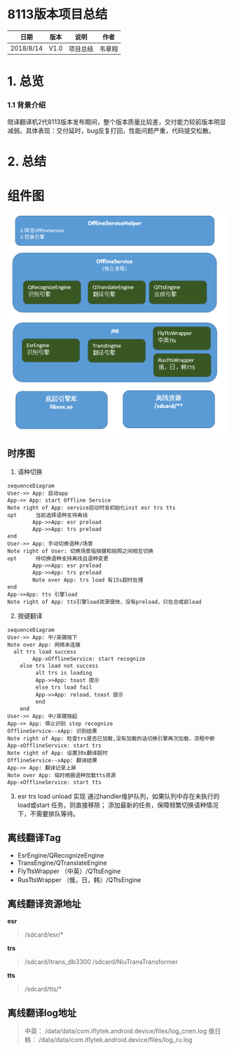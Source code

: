 
# 8113版本项目总结  #  

|  日期  | 版本  | 说明  | 作者  
|--|--|--|--|
|  2018/8/14| V1.0 | 项目总结|韦章翔
  
# 1. 总览 #  
  
### 1.1 背景介绍 ###  
晓译翻译机2代8113版本发布期间，整个版本质量比较差，交付能力较前版本明显减弱。具体表现：交付延时，bug反复打回，性能问题严重，代码提交松散。
  
# 2. 总结 #

# 组件图
![组件图](https://github.com/weizxfree/javaDesign/blob/master/doc/offline.png?raw=true)
## 时序图

 1. 语种切换

```mermaid
sequenceDiagram
User->> App: 启动app
App->> App: start Offline Service 
Note right of App: service启动时会初始化init esr trs tts
opt      当前选择语种支持离线
        App->>App: esr preload
        App->>App: trs preload
end
User->> App: 手动切换语种/场景
Note right of User: 切换场景指按键和拍照之间相互切换
opt      待切换语种支持离线且语种变更
        App->>App: esr preload
        App->>App: trs preload
        Note over App: trs load 有15s超时处理
end
App->>App: tts 引擎load 
Note right of App: tts引擎load资源很快，没有preload，只在合成前load
```

 2. 按键翻译
```mermaid
sequenceDiagram
User->> App: 中/英键按下
Note over App: 网络未连接
  alt trs load success
        App-xOfflineService: start recognize
    else trs load not success
         alt trs is loading
         App->>App: toast 提示
		 else trs load fail
		 App->>App: reload、toast 提示
		 end
    end
User->> App: 中/英键按起
App->> App: 停止识别 stop recognize
OfflineService--xApp: 识别结果
Note right of App: 检查trs是否已加载,没有加载的话切换引擎再次加载，流程中断
App-xOfflineService: start trs
Note right of App: 设置30s翻译超时
OfflineService--xApp: 翻译结果
App->> App: 翻译记录上屏
Note over App: 临时根据语种加载tts资源
App-xOfflineService: start tts

```
3. esr trs load unload 实现
通过handler维护队列，如果队列中存在未执行的load或start 任务，则直接移除；
添加最新的任务，保障频繁切换语种情况下，不需要排队等待。


## 离线翻译Tag 
 
 - EsrEngine/QRecognizeEngine
 - TransEngine/QTranslateEngine
 - FlyTtsWrapper （中英）/QTtsEngine
 - RusTtsWrapper （俄，日，韩）/QTtsEngine

## 离线翻译资源地址
**esr** 
> /sdcard/esr/*

**trs**  
> /sdcard/itrans_db3300
> /sdcard/NiuTransTransformer

**tts**
>  /sdcard/tts/*

## 离线翻译log地址

>中英： /data/data/com.iflytek.android.device/files/log_cnen.log
俄日韩： /data/data/com.iflytek.android.device/files/log_ru.log

<!--stackedit_data:
eyJoaXN0b3J5IjpbNDczNDYzODM3LC0zODM0MDcxODBdfQ==
-->